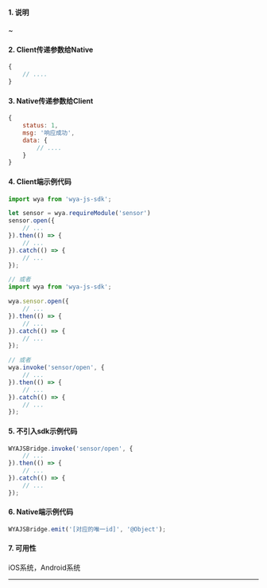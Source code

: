#### 1. 说明

~

#### 2. Client传递参数给Native

```javascript
{
	// ....
}
```

#### 3. Native传递参数给Client

```javascript
{
	status: 1,
	msg: '响应成功',
	data: {
		// ....
	}
}
```

#### 4. Client端示例代码

```javascript
import wya from 'wya-js-sdk';

let sensor = wya.requireModule('sensor')
sensor.open({
	// ...
}).then(() => {
	// ...
}).catch(() => {
	// ...
});

// 或者
import wya from 'wya-js-sdk';

wya.sensor.open({
	// ...
}).then(() => {
	// ...
}).catch(() => {
	// ...
});

// 或者
wya.invoke('sensor/open', {
	// ...
}).then(() => {
	// ...
}).catch(() => {
	// ...
});
```

#### 5. 不引入sdk示例代码

```javascript
WYAJSBridge.invoke('sensor/open', {
	// ...
}).then(() => {
	// ...
}).catch(() => {
	// ...
});
```

#### 6. Native端示例代码

```javascript
WYAJSBridge.emit('[对应的唯一id]', '@Object');
```

#### 7. 可用性

iOS系统，Android系统

---------


